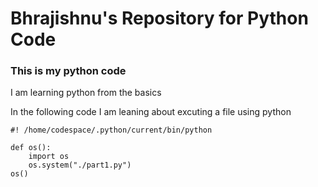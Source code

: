 # Bhrajishnu's Repository for Python Code

### This is my python code

I am learning python from the basics

In the following code I am leaning about excuting a file using python

```
#! /home/codespace/.python/current/bin/python

def os():
    import os
    os.system("./part1.py")
os()
```